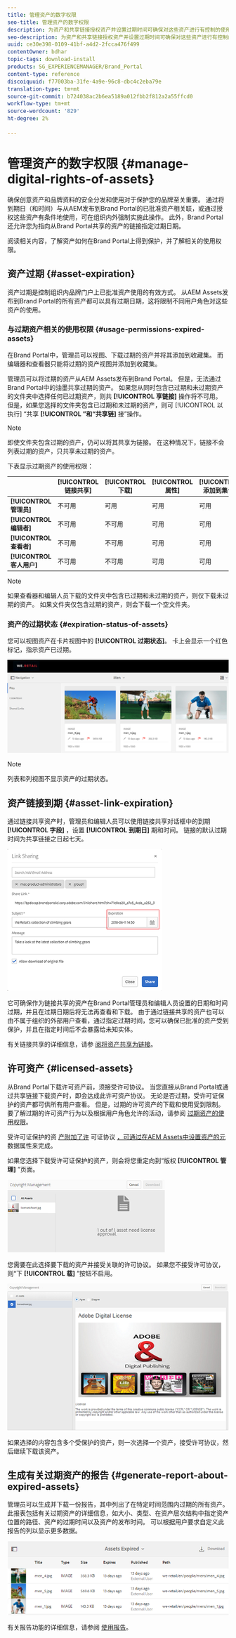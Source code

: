 ```yaml
---
title: 管理资产的数字权限
seo-title: 管理资产的数字权限
description: 为资产和共享链接授权资产并设置过期时间可确保对这些资产进行有控制的使用并予以保护。
seo-description: 为资产和共享链接授权资产并设置过期时间可确保对这些资产进行有控制的使用并予以保护。
uuid: ce30e398-0109-41bf-a4d2-2fcca476f499
contentOwner: bdhar
topic-tags: download-install
products: SG_EXPERIENCEMANAGER/Brand_Portal
content-type: reference
discoiquuid: f77003ba-31fe-4a9e-96c8-dbc4c2eba79e
translation-type: tm+mt
source-git-commit: b724038ac2b6ea5189a012fbb2f812a2a55ffcd0
workflow-type: tm+mt
source-wordcount: '829'
ht-degree: 2%

---
```



# 管理资产的数字权限 {#manage-digital-rights-of-assets}

确保创意资产和品牌资料的安全分发和使用对于保护您的品牌至关重要。 通过将到期日（和时间）与从AEM发布到Brand Portal的已批准资产相关联，或通过授权这些资产有条件地使用，可在组织内外强制实施此操作。 此外，Brand Portal还允许您为指向从Brand Portal共享的资产的链接指定过期日期。

阅读相关内容，了解资产如何在Brand Portal上得到保护，并了解相关的使用权限。

## 资产过期 {#asset-expiration}

资产过期是控制组织内品牌门户上已批准资产使用的有效方式。 从AEM Assets发布到Brand Portal的所有资产都可以具有过期日期，这将限制不同用户角色对这些资产的使用。

### 与过期资产相关的使用权限 {#usage-permissions-expired-assets}

在Brand Portal中，管理员可以视图、下载过期的资产并将其添加到收藏集。 而编辑器和查看器只能将过期的资产视图并添加到收藏集。

管理员可以将过期的资产从AEM Assets发布到Brand Portal。 但是，无法通过Brand Portal中的油墨共享过期的资产。 如果您从同时包含已过期和未过期资产的文件夹中选择任何已过期资产，则共 **[!UICONTROL 享链接]** 操作将不可用。 但是，如果您选择的文件夹包含已过期和未过期的资产，则可 [!UICONTROL 以执行] “共享 **[!UICONTROL ”和“共享链]** 接”操作。

>[!NOTE]
>
>即使文件夹包含过期的资产，仍可以将其共享为链接。 在这种情况下，链接不会列表过期的资产，只共享未过期的资产。


下表显示过期资产的使用权限：

|  | **[!UICONTROL 链接共享]** | **[!UICONTROL 下载]** | **[!UICONTROL 属性]** | **[!UICONTROL 添加到集合]** | **[!UICONTROL 删除]** |
|---|---|---|---|---|---|
| **[!UICONTROL 管理员]** | 不可用 | 可用 | 可用 | 可用 | 可用 |
| **[!UICONTROL 编辑者]** | 不可用 | 不可用 | 可用 | 可用 | 不可用 |
| **[!UICONTROL 查看者]** | 不可用 | 不可用 | 可用 | 可用 | 不可用 |
| **[!UICONTROL 客人用户]** | 不可用 | 不可用 | 可用 | 可用 | 不可用 |

>[!NOTE]
>
>如果查看器和编辑人员下载的文件夹中包含已过期和未过期的资产，则仅下载未过期的资产。 如果文件夹仅包含过期的资产，则会下载一个空文件夹。


### 资产的过期状态 {#expiration-status-of-assets}

您可以视图资产在卡片视图中的 **[!UICONTROL 过期状态]**。 卡上会显示一个红色标记，指示资产已过期。

![](assets/expired_assets_cardview.png)

>[!NOTE]
>
>列表和列视图不显示资产的过期状态。


## 资产链接到期 {#asset-link-expiration}

通过链接共享资产时，管理员和编辑人员可以使用链接共享对话框中的到期 **[!UICONTROL 字段]** ，设置 **[!UICONTROL 到期日]** 期和时间。 链接的默认过期时间为共享链接之日起七天。

![](assets/asset-link-sharing.png)

它可确保作为链接共享的资产在Brand Portal管理员和编辑人员设置的日期和时间过期，并且在过期日期后将无法再查看和下载。 由于通过链接共享的资产也可以由不属于组织的外部用户查看，通过指定过期时间，您可以确保已批准的资产受到保护，并且在指定时间后不会暴露给未知实体。

有关链接共享的详细信息，请参 [阅将资产共享为链接](../using/brand-portal-link-share.md)。

## 许可资产 {#licensed-assets}

从Brand Portal下载许可资产前，须接受许可协议。 当您直接从Brand Portal或通过共享链接下载资产时，即会达成此许可资产协议。 无论是否过期，受许可证保护的资产都可供所有用户查看。 但是，过期的许可资产的下载和使用受到限制。 要了解过期的许可资产行为以及根据用户角色允许的活动，请参阅 [过期资产的使用权限](../using/manage-digital-rights-of-assets.md#usage-permissions-expired-assets)。

受许可证保护的资 [产附加了许](https://helpx.adobe.com/experience-manager/6-5/assets/using/drm.html#DigitalRightsManagementinAssets) 可证协议 [，可通过在AEM Assets中设置资产的元](https://helpx.adobe.com/experience-manager/6-5/assets/using/drm.html#DigitalRightsManagementinAssets) 数据属性来完成。

如果您选择下载受许可证保护的资产，则会将您重定向到“版权 **[!UICONTROL 管理]** ”页面。

![](assets/asset-copyright-mgmt.png)

您需要在此选择要下载的资产并接受关联的许可协议。 如果您不接受许可协议，则“下 **[!UICONTROL 载]** ”按钮不启用。

![](assets/licensed-asset-download-2.png)

如果选择的内容包含多个受保护的资产，则一次选择一个资产，接受许可协议，然后继续下载该资产。

## 生成有关过期资产的报告 {#generate-report-about-expired-assets}

管理员可以生成并下载一份报告，其中列出了在特定时间范围内过期的所有资产。 此报表包括有关过期资产的详细信息，如大小、类型、在资产层次结构中指定资产位置的路径、资产的过期时间以及资产的发布时间。 可以根据用户要求自定义此报告的列以显示更多数据。

![](assets/assets-expired.png)

有关报告功能的详细信息，请参阅 [使用报告](../using/brand-portal-reports.md#work-with-reports)。
